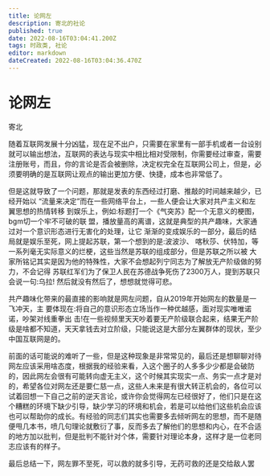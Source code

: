 ```yaml
---
title: 论网左
description: 寄北的社论
published: true
date: 2022-08-16T03:04:41.200Z
tags: 时政类, 社论
editor: markdown
dateCreated: 2022-08-16T03:04:36.470Z
---
```


# 论网左
寄北

随着互联网发展十分凶猛，现在足不出户，只需要在家里有一部手机或者一台设别就可以输出想法，互联网的表达与现实中相比相对受限制，你需要经过审查，需要注册账号，而且，你的言论是否会被删除，决定权完全在互联网公司上，但是，必须要明确的是互联网让观点的输出更加方便、快捷，成本也非常低了。

但是这就导致了一个问题，那就是发表的东⻄经过打磨、推敲的时间越来越少，已经开始以 “流量来决定”而在一些网络平台上，一些人便会让大家对共产主义和左翼思想的热情转移 到娱乐上，例如:标题打一个《气突苏》配一个无意义的梗图，bgm切一个牢不可破的联
盟，播放量高的离谱，这就是典型的共产趣味，大家通过对一个意识形态进行无害化的处理，让它 渐渐的变成娱乐的一部分，最后的结局就是娱乐至死，网上提起苏联，第一个想到的是:波波沙、 喀秋莎、伏特加，等一系列毫无实际意义的烂梗，这些当然是苏联的组成部分，但是苏联之所以被 大家所铭记其实是因为他的特殊性，大家不会想起列宁同志为了解放无产阶级做的努力，不会记得 苏联红军们为了保卫人⺠在苏德战争死伤了2300万人，提到苏联只会说一句:乌拉! 然后就没有然后了，想想就觉得可悲。

共产趣味化带来的最直接的影响就是网左问题，自从2019年开始网左的数量是一⻜冲天，主 要体现在:将自己的意识形态立场当作一种优越感，面对现实唯唯诺诺，吵架对线重拳出 击!在一些视频里天天吵着要无产阶级联合起来，结果无产阶级是啥都不知道，天天拿钱去对立阶级，只能说这是大部分左翼群体的现状，至少中国互联网是的。

前面的话可能说的难听了一些，但是这种现象是非常常⻅的，最后还是想聊聊对待网左应该采用啥态度，根据我的经验来看，入这个圈子的人多多少少都是会破防的，因此网左会很有可能转向虚无主义，这个时候其实现实一点、务实一点才是对的，希望各位对网左还是要仁慈一点，这些人未来是有很大转正机会的，各位可以试着回想一下自己之前的逆天言论，或许你会觉得网左已经很好了，他们只是在这个糟糕的环境下缺少引导，缺少学习的环境和机会，若是可以给他们这些机会应该也可以帮助你的成⻓。有经验的同志们其实也需要多去倾听网左的思想，而不是随便甩几本书，喷几句理论就敷衍了事，反而多去了解他们的思想和内心，在不合适的地方加以批判，但是批判不能针对个体，需要针对理论本身，这样才是一位老同志应该有的样子。
 
最后总结一下，网左罪不至死，可以救的就多引导，无药可救的还是交给敌人罢